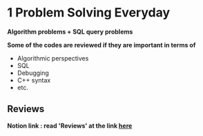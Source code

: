 # 1 Problem Solving Everyday
**Algorithm problems + SQL query problems**

**Some of the codes are reviewed if they are important in terms of**
- Algorithmic perspectives
- SQL
- Debugging
- C++ syntax
- etc.
## Reviews 
**Notion link : read 'Reviews' at the link [here](https://fortune-booth-767.notion.site/Algorithm-Problem-Solving-6da89f56c45b4ed1ae3c226cbde32ae4)**

